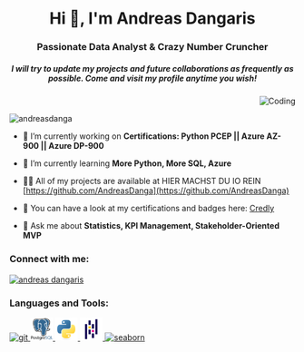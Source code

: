 <h1 align="center">Hi 👋, I'm Andreas Dangaris</h1>
<h3 align="center">Passionate Data Analyst & Crazy Number Cruncher</h3>

<h5 align="center">I will try to update my projects and future collaborations as frequently as possible. Come and visit my profile anytime you wish!</h5>

<div style="text-align: right">
  <img alt="Coding" width="400" src="https://media.giphy.com/media/l46Cy1rHbQ92uuLXa/giphy.gif">
</div>

<p align="left"> <img src="https://komarev.com/ghpvc/?username=andreasdanga&label=Profile%20views&color=0e75b6&style=flat" alt="andreasdanga" /> </p>

- 🔭 I’m currently working on **Certifications: Python PCEP || Azure AZ-900 || Azure DP-900**

- 🌱 I’m currently learning **More Python, More SQL, Azure**

- 👨‍💻 All of my projects are available at HIER MACHST DU IO REIN [https://github.com/AndreasDanga](https://github.com/AndreasDanga)

- 🚀 You can have a look at my certifications and badges here: [Credly](https://www.credly.com/users/andreas-dangaris)

- 💬 Ask me about **Statistics, KPI Management, Stakeholder-Oriented MVP**


<h3 align="left">Connect with me:</h3>
<p align="left">
<a href="https://linkedin.com/in/andreas dangaris" target="blank"><img align="center" src="https://raw.githubusercontent.com/rahuldkjain/github-profile-readme-generator/master/src/images/icons/Social/linked-in-alt.svg" alt="andreas dangaris" height="30" width="40" /></a>
</p>

<h3 align="left">Languages and Tools:</h3>
  <p align="left">
    <a href="https://git-scm.com/" target="_blank" rel="noreferrer"> <img src="https://www.vectorlogo.zone/logos/git-scm/git-scm-icon.svg" alt="git" width="40"               height="40"/> </a>
    <a href="https://www.postgresql.org" target="_blank" rel="noreferrer"> <img                               src="https://raw.githubusercontent.com/devicons/devicon/master/icons/postgresql/postgresql-original-wordmark.svg" alt="postgresql" width="40" height="40"/> </a>
<a href="https://www.python.org" target="_blank" rel="noreferrer"> <img src="https://raw.githubusercontent.com/devicons/devicon/master/icons/python/python-original.svg" alt="python" width="40" height="40"/>
<a href="https://pandas.pydata.org/" target="_blank" rel="noreferrer"> <img src="https://raw.githubusercontent.com/devicons/devicon/2ae2a900d2f041da66e950e4d48052658d850630/icons/pandas/pandas-original.svg" alt="pandas" width="40" height="40"/> </a> <a href="https://seaborn.pydata.org/" target="_blank" rel="noreferrer"> <img src="https://seaborn.pydata.org/_images/logo-mark-lightbg.svg" alt="seaborn" width="40" height="40"/> </a></p>
